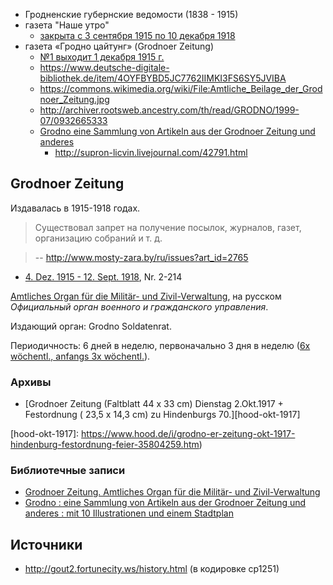 * Гродненские губернские ведомости (1838 - 1915)
* газета "Наше утро"
  * [закрыта с 3 сентября 1915 по 10 декабря 1918](http://www.grodno.by/grodno/history/chronology_1915_1919.html)
* газета «Гродно цайтунг» (Grodnoer Zeitung)
  * [№1 выходит 1 декабря 1915 г.](http://www.grodno.by/grodno/history/chronology_1915_1919.html)
  * https://www.deutsche-digitale-bibliothek.de/item/4OYFBYBD5JC7762IIMKI3FS6SY5JVIBA
  * https://commons.wikimedia.org/wiki/File:Amtliche_Beilage_der_Grodnoer_Zeitung.jpg
  * http://archiver.rootsweb.ancestry.com/th/read/GRODNO/1999-07/0932665333
  * [Grodno eine Sammlung von Artikeln aus der Grodnoer Zeitung und anderes](http://www.europeana1914-1918.eu/en/europeana/record/9200231/BibliographicResource_2000092035581)
    * http://supron-licvin.livejournal.com/42791.html

## Grodnoer Zeitung

Издавалась в 1915-1918 годах.

> Существовал запрет на получение посылок, журналов, газет, организацию собраний и т. д.

> -- http://www.mosty-zara.by/ru/issues?art_id=2765

* [4. Dez. 1915 - 12. Sept. 1918][ddb], Nr. 2-214

[Amtliches Organ für die Militär- und Zivil-Verwaltung][ddb], на русском _Официальный орган военного и гражданского управления_.

Издающий орган: Grodno Soldatenrat.

Периодичность: 6 дней в неделю, первоначально 3 дня в неделю ([6x wöchentl., anfangs 3x wöchentl.][kobv]).

[kobv]: http://portal.kobv.de/uid.do?query=gbv_166808849&index=internal&plv=2

### Архивы

* [Grodnoer Zeitung (Faltblatt 44 x 33 cm) Dienstag 2.Okt.1917 + Festordnung ( 23,5 x 14,3 cm) zu Hindenburgs 70.][hood-okt-1917]

[hood-okt-1917]: https://www.hood.de/i/grodno-er-zeitung-okt-1917-hindenburg-festordnung-feier-35804259.htm)

### Библиотечные записи

* [Grodnoer Zeitung. Amtliches Organ für die Militär- und Zivil-Verwaltung][ddb]
* [Grodno : eine Sammlung von Artikeln aus der Grodnoer Zeitung und anderes : mit 10 Illustrationen und einem Stadtplan][ddb-1917]

[ddb]: https://www.deutsche-digitale-bibliothek.de/item/UP2U3CB6RCWW62YVBMPLONX6VW4WNGND
[ddb-1917]: https://www.deutsche-digitale-bibliothek.de/item/4OYFBYBD5JC7762IIMKI3FS6SY5JVIBA

## Источники

* http://gout2.fortunecity.ws/history.html (в кодировке cp1251)
